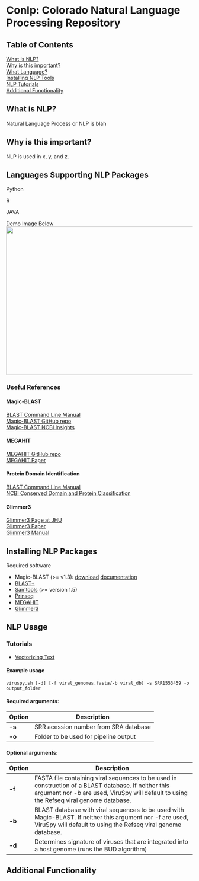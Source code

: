 # Conlp: Colorado Natural Language Processing Repository 
## Table of Contents

[What is NLP?](#intro)    
[Why is this important?](#importance)    
[What Language?](#workflow)       
[Installing NLP Tools](#install)    
[NLP Tutorials](#tutorial)        
[Additional Functionality](#additional)    

## <a name="intro"></a>What is NLP?

Natural Language Process or NLP is blah

## <a name="importance"></a>Why is this important?

NLP is used in x, y, and z. 

## <a name="workflow"></a>Languages Supporting NLP Packages

Python 

R 

JAVA 

Demo Image Below
<img src="https://github.com/NCBI-Hackathons/VirusCore/blob/master/input.png" height="400" width="550">

### Useful References

#### Magic-BLAST

[BLAST Command Line Manual](https://www.ncbi.nlm.nih.gov/books/NBK279690/)    
[Magic-BLAST GitHub repo](https://github.com/boratyng/magicblast)    
[Magic-BLAST NCBI Insights](https://ncbiinsights.ncbi.nlm.nih.gov/2016/10/13/introducing-magic-blast/)    

#### MEGAHIT

[MEGAHIT GitHub repo](https://github.com/voutcn/megahit)    
[MEGAHIT Paper](https://www.ncbi.nlm.nih.gov/pubmed/25609793)    

#### Protein Domain Identification

[BLAST Command Line Manual](https://www.ncbi.nlm.nih.gov/books/NBK279690/)    
[NCBI Conserved Domain and Protein Classification](https://www.ncbi.nlm.nih.gov/Structure/cdd/cdd_help.shtml)    

#### Glimmer3

[Glimmer3 Page at JHU](https://ccb.jhu.edu/software/glimmer/)    
[Glimmer3 Paper](https://ccb.jhu.edu/papers/glimmer3.pdf)    
[Glimmer3 Manual](https://ccb.jhu.edu/software/glimmer/glim302notes.pdf)    

## <a name="install"></a>Installing NLP Packages

Required software
+ Magic-BLAST (>= v1.3): [download](https://ftp.ncbi.nlm.nih.gov/blast/executables/magicblast/LATEST) [documentation](https://boratyng.github.io/magicblast/)
+ [BLAST+](https://blast.ncbi.nlm.nih.gov/Blast.cgi?PAGE_TYPE=BlastDocs&DOC_TYPE=Download)
+ [Samtools](http://www.htslib.org/) (>= version 1.5)
+ [Prinseq](http://prinseq.sourceforge.net/)
+ [MEGAHIT](https://github.com/voutcn/megahit)
+ [Glimmer3](https://ccb.jhu.edu/software/glimmer/)


## <a name="usage"></a><a name="tutorial"></a>NLP Usage

### Tutorials
+ [Vectorizing Text](https://github.com/ucdenver-CPBS/NLP-and-Annotation/blob/master/notebooks/Vectorizing_Text.ipynb)



#### Example usage

```
viruspy.sh [-d] [-f viral_genomes.fasta/-b viral_db] -s SRR1553459 -o output_folder
```

#### Required arguments:

| Option     | Description                                     |
|------------|-------------------------------------------------|
| **-s**   | SRR acession number from SRA database           |
| **-o**   | Folder to be used for pipeline output |

#### Optional arguments:

| Option    | Description |
|-----------|-------------|
| **-f**    |FASTA file containing viral sequences to be used in construction of a BLAST database. If neither this argument nor -b are used, ViruSpy will default to using the Refseq viral genome database.|
| **-b**    |BLAST database with viral sequences to be used with Magic-BLAST. If neither this argument nor -f are used, ViruSpy will default to using the Refseq viral genome database.|
| **-d**    |Determines signature of viruses that are integrated into a host genome (runs the BUD algorithm)|


## <a name="additional"></a>Additional Functionality
